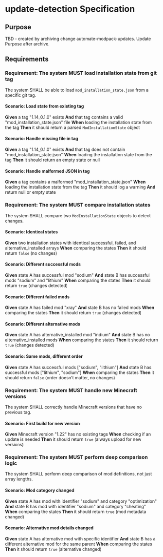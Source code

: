 # update-detection Specification

## Purpose
TBD - created by archiving change automate-modpack-updates. Update Purpose after archive.
## Requirements
### Requirement: The system MUST load installation state from git tag

The system SHALL be able to load `mod_installation_state.json` from a specific git tag.

#### Scenario: Load state from existing tag

**Given** a tag "1.14_0.1.0" exists
**And** that tag contains a valid "mod_installation_state.json" file
**When** loading the installation state from the tag
**Then** it should return a parsed `ModInstallationState` object

#### Scenario: Handle missing file in tag

**Given** a tag "1.14_0.1.0" exists
**And** that tag does not contain "mod_installation_state.json"
**When** loading the installation state from the tag
**Then** it should return an empty state or null

#### Scenario: Handle malformed JSON in tag

**Given** a tag contains a malformed "mod_installation_state.json"
**When** loading the installation state from the tag
**Then** it should log a warning
**And** return null or empty state

### Requirement: The system MUST compare installation states

The system SHALL compare two `ModInstallationState` objects to detect changes.

#### Scenario: Identical states

**Given** two installation states with identical successful, failed, and alternative_installed arrays
**When** comparing the states
**Then** it should return `false` (no changes)

#### Scenario: Different successful mods

**Given** state A has successful mod "sodium"
**And** state B has successful mods "sodium" and "lithium"
**When** comparing the states
**Then** it should return `true` (changes detected)

#### Scenario: Different failed mods

**Given** state A has failed mod "xray"
**And** state B has no failed mods
**When** comparing the states
**Then** it should return `true` (changes detected)

#### Scenario: Different alternative mods

**Given** state A has alternative_installed mod "indium"
**And** state B has no alternative_installed mods
**When** comparing the states
**Then** it should return `true` (changes detected)

#### Scenario: Same mods, different order

**Given** state A has successful mods ["sodium", "lithium"]
**And** state B has successful mods ["lithium", "sodium"]
**When** comparing the states
**Then** it should return `false` (order doesn't matter, no changes)

### Requirement: The system MUST handle new Minecraft versions

The system SHALL correctly handle Minecraft versions that have no previous tag.

#### Scenario: First build for new version

**Given** Minecraft version "1.22" has no existing tags
**When** checking if an update is needed
**Then** it should return `true` (always upload for new versions)

### Requirement: The system MUST perform deep comparison logic

The system SHALL perform deep comparison of mod definitions, not just array lengths.

#### Scenario: Mod category changed

**Given** state A has mod with identifier "sodium" and category "optimization"
**And** state B has mod with identifier "sodium" and category "cheating"
**When** comparing the states
**Then** it should return `true` (mod metadata changed)

#### Scenario: Alternative mod details changed

**Given** state A has alternative mod with specific identifier
**And** state B has a different alternative mod for the same parent
**When** comparing the states
**Then** it should return `true` (alternative changed)

